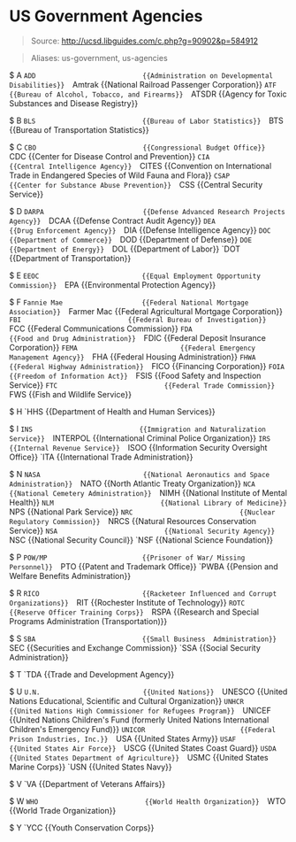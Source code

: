 # US Government Agencies

> Source: http://ucsd.libguides.com/c.php?g=90902&p=584912

> Aliases: us-government, us-agencies

$ A
    `ADD                           {{Administration on Developmental Disabilities}} 
    `Amtrak                        {{National Railroad Passenger Corporation}} 
    `ATF                           {{Bureau of Alcohol, Tobacco, and Firearms}} 
    `ATSDR                         {{Agency for Toxic Substances and Disease Registry}} 

$ B
    `BLS                           {{Bureau of Labor Statistics}} 
    `BTS                           {{Bureau of Transportation Statistics}} 

$ C
    `CBO                           {{Congressional Budget Office}} 
    `CDC                           {{Center for Disease Control and  Prevention}} 
    `CIA                           {{Central Intelligence Agency}} 
    `CITES                         {{Convention on International Trade in Endangered Species of Wild Fauna and Flora}} 
    `CSAP                          {{Center for Substance Abuse Prevention}} 
    `CSS                           {{Central Security Service}} 

$ D
    `DARPA                         {{Defense Advanced Research Projects Agency}} 
    `DCAA                          {{Defense Contract Audit Agency}} 
    `DEA                           {{Drug Enforcement Agency}} 
    `DIA                           {{Defense Intelligence Agency}} 
    `DOC                           {{Department of Commerce}} 
    `DOD                           {{Department of Defense}} 
    `DOE                           {{Department of Energy}} 
    `DOL                           {{Department of Labor}} 
    `DOT                           {{Department of Transportation}} 

$ E
    `EEOC                          {{Equal Employment Opportunity Commission}} 
    `EPA                           {{Environmental Protection Agency}} 

$ F
    `Fannie Mae                    {{Federal National Mortgage Association}} 
    `Farmer Mac                    {{Federal Agricultural Mortgage Corporation}} 
    `FBI                           {{Federal Bureau of Investigation}} 
    `FCC                           {{Federal Communications Commission}} 
    `FDA                           {{Food and Drug Administration}} 
    `FDIC                          {{Federal Deposit Insurance Corporation}} 
    `FEMA                          {{Federal Emergency Management Agency}} 
    `FHA                           {{Federal Housing Administration}} 
    `FHWA                          {{Federal Highway Administration}} 
    `FICO                          {{Financing Corporation}} 
    `FOIA                          {{Freedom of Information Act}} 
    `FSIS                          {{Food Safety and Inspection Service}} 
    `FTC                           {{Federal Trade Commission}} 
    `FWS                           {{Fish and Wildlife Service}} 

$ H
    `HHS                           {{Department of Health and Human Services}} 

$ I
    `INS                           {{Immigration and Naturalization Service}} 
    `INTERPOL                      {{International Criminal Police Organization}} 
    `IRS                           {{Internal Revenue Service}} 
    `ISOO                          {{Information Security Oversight Office}} 
    `ITA                           {{International Trade Administration}} 

$ N
    `NASA                          {{National Aeronautics and Space Administration}} 
    `NATO                          {{North Atlantic Treaty Organization}} 
    `NCA                           {{National Cemetery Administration}} 
    `NIMH                          {{National Institute of Mental Health}} 
    `NLM                           {{National Library of Medicine}} 
    `NPS                           {{National Park Service}} 
    `NRC                           {{Nuclear Regulatory Commission}} 
    `NRCS                          {{Natural Resources Conservation Service}} 
    `NSA                           {{National Security Agency}} 
    `NSC                           {{National Security Council}} 
    `NSF                           {{National Science Foundation}} 

$ P
    `POW/MP                        {{Prisoner of War/ Missing Personnel}} 
    `PTO                           {{Patent and Trademark Office}} 
    `PWBA                          {{Pension and Welfare Benefits Administration}} 

$ R
    `RICO                          {{Racketeer Influenced and Corrupt Organizations}} 
    `RIT                           {{Rochester Institute of Technology}} 
    `ROTC                          {{Reserve Officer Training Corps}} 
    `RSPA                          {{Research and Special Programs Administration (Transportation)}} 

$ S
    `SBA                           {{Small Business  Administration}} 
    `SEC                           {{Securities and Exchange Commission}} 
    `SSA                           {{Social Security Administration}} 

$ T
    `TDA                           {{Trade and Development Agency}} 

$ U
    `U.N.                          {{United Nations}} 
    `UNESCO                        {{United Nations Educational, Scientific and Cultural Organization}} 
    `UNHCR                         {{United Nations High Commissioner for Refugees Program}} 
    `UNICEF                        {{United Nations Children's Fund (formerly United Nations International Children's Emergency Fund)}} 
    `UNICOR                        {{Federal Prison Industries, Inc.}} 
    `USA                           {{United States Army}} 
    `USAF                          {{United States Air Force}} 
    `USCG                          {{United States Coast Guard}} 
    `USDA                          {{United States Department of Agriculture}} 
    `USMC                          {{United States Marine Corps}} 
    `USN                           {{United States Navy}} 

$ V
    `VA                            {{Department of Veterans Affairs}} 

$ W
    `WHO                           {{World Health Organization}} 
    `WTO                           {{World Trade Organization}} 

$ Y
    `YCC                           {{Youth Conservation Corps}} 

